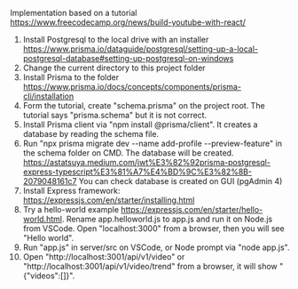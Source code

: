 Implementation based on a tutorial https://www.freecodecamp.org/news/build-youtube-with-react/
1. Install Postgresql to the local drive with an installer https://www.prisma.io/dataguide/postgresql/setting-up-a-local-postgresql-database#setting-up-postgresql-on-windows   
2. Change the current directory to this project folder  
3. Install Prisma to the folder https://www.prisma.io/docs/concepts/components/prisma-cli/installation  
4. Form the tutorial, create "schema.prisma" on the project root. The tutorial says "prisma.schema" but it is not correct.
5. Install Prisma client via "npm install @prisma/client". It creates a database by reading the schema file.
6. Run "npx prisma migrate dev --name add-profile --preview-feature" in the schema folder on CMD. The database will be created. https://astatsuya.medium.com/jwt%E3%82%92prisma-postgresql-express-typescript%E3%81%A7%E4%BD%9C%E3%82%8B-2079048161c7 You can check database is created on GUI (pgAdmin 4)
7. Install Express framework: https://expressjs.com/en/starter/installing.html
8. Try a hello-world example https://expressjs.com/en/starter/hello-world.html. Rename app.helloworld.js to app.js and run it on Node.js from VSCode. Open "localhost:3000" from a browser, then you will see "Hello world".
9. Run "app.js" in server/src on VSCode, or Node prompt via "node app.js".
10. Open "http://localhost:3001/api/v1/video" or "http://localhost:3001/api/v1/video/trend" from a browser, it will show "{"videos":[]}".

